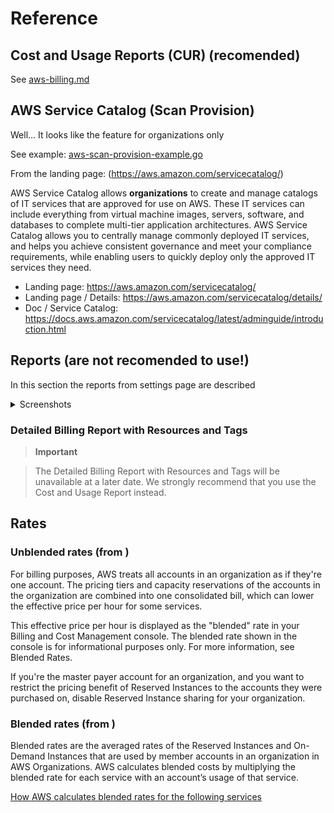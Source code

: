 # Reference

## Cost and Usage Reports (CUR) (recomended) ##

See [aws-billing.md](aws-billing.md)

## AWS Service Catalog (Scan Provision)

Well... It looks like the feature for organizations only

See example: [aws-scan-provision-example.go](aws-scan-provision-example.go)

From the landing page: (https://aws.amazon.com/servicecatalog/)

AWS Service Catalog allows **organizations** to create and manage
catalogs of IT services that are approved for use on AWS. These IT
services can include everything from virtual machine images, servers,
software, and databases to complete multi-tier application
architectures. AWS Service Catalog allows you to centrally manage
commonly deployed IT services, and helps you achieve consistent
governance and meet your compliance requirements, while enabling users
to quickly deploy only the approved IT services they need.

* Landing page: https://aws.amazon.com/servicecatalog/
* Landing page / Details: https://aws.amazon.com/servicecatalog/details/
* Doc / Service Catalog: https://docs.aws.amazon.com/servicecatalog/latest/adminguide/introduction.html


## Reports (are not recomended to use!) ##

In this section the reports from settings page are described

<details><summary>Screenshots</summary>

Billings -> Preferences -> `[ ]` Receive Billing Reports

![SettingsPage](https://qezz.github.io/shared/aws-settings-reports.png)

In some time you will see these reports at the provided s3 bucket

![BucketRootPage](https://qezz.github.io/shared/aws-settings-reports-2.png)

</details>

### Detailed Billing Report with Resources and Tags ###

> **Important**

> The Detailed Billing Report with Resources and Tags will be
> unavailable at a later date. We strongly recommend that you use the
> Cost and Usage Report instead.

## Rates ##

### Unblended rates (from [](aws.amazon.com/premiumsupport/knowledge-center/blended-rates-intro/) ) ###

For billing purposes, AWS treats all accounts in an organization as if
they're one account. The pricing tiers and capacity reservations of
the accounts in the organization are combined into one consolidated
bill, which can lower the effective price per hour for some services.

This effective price per hour is displayed as the "blended" rate in
your Billing and Cost Management console. The blended rate shown in
the console is for informational purposes only. For more information,
see Blended Rates.

If you're the master payer account for an organization, and you want
to restrict the pricing benefit of Reserved Instances to the accounts
they were purchased on, disable Reserved Instance sharing for your
organization.

### Blended rates (from [](docs.aws.amazon.com/awsaccountbilling/latest/aboutv2/con-bill-blended-rates.html#Blended_CB)) ###

Blended rates are the averaged rates of the Reserved Instances and
On-Demand Instances that are used by member accounts in an
organization in AWS Organizations. AWS calculates blended costs by
multiplying the blended rate for each service with an account’s usage
of that service. 

[How AWS calculates blended rates for the following services](https://docs.aws.amazon.com/awsaccountbilling/latest/aboutv2/con-bill-blended-rates.html#Blended_CB)

